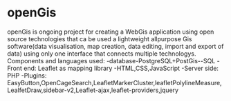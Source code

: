# openGis
openGis is ongoing project for creating a WebGis application using open source technologies that ca be used a lightweight allpurpose Gis software(data visualisation, map creation, data editing, import and export of data) using only one interface that connects multiple technologys. 
Components and languages used: 
-database-PostgreSQL+PostGis--SQL
-Front end: Leaflet as mapping library -HTML,CSS,JavaScript
-Server side: PHP
-Plugins: EasyButton,OpenCageSearch,LeafletMarkerCluster,leafletPolylineMeasure,LealfetDraw,sidebar-v2,Leaflet-ajax,leaflet-providers,jquery
